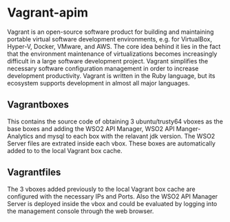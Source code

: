 # Vagrant-apim
Vagrant is an open-source software product for building and maintaining portable virtual software development environments, e.g. for VirtualBox, Hyper-V, Docker, VMware, and AWS. The core idea behind it lies in the fact that the environment maintenance of virtualizations becomes increasingly difficult in a large software development project. Vagrant simplifies the necessary software configuration management in order to increase development productivity. Vagrant is written in the Ruby language, but its ecosystem supports development in almost all major languages.

## Vagrantboxes
This contains the source code of obtaining 3 ubuntu/trusty64 vboxes as the base boxes and adding the WSO2 API Manager, WSO2 API Manger-Analytics and mysql to each box with the relavant jdk version. The WSO2 Server files are extrated inside each vbox. These boxes are automatically added to to the local Vagrant box cache.

## Vagrantfiles
The 3 vboxes added previously to the local Vagrant box cache are configured with the necessary IPs and Ports. Also the WSO2 API Manager Server is deployed inside the vbox and could be evaluated by logging into the management console through the web browser.
